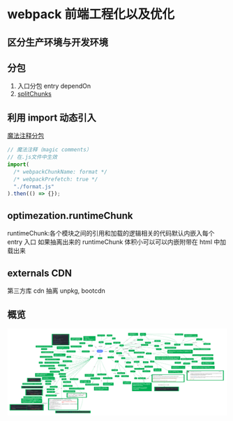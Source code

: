 # webpack 前端工程化以及优化

## 区分生产环境与开发环境

## 分包

1. 入口分包 entry dependOn
2. [splitChunks](https://webpack.docschina.org/plugins/split-chunks-plugin/)

## 利用 import 动态引入

[魔法注释分包](https://webpack.docschina.org/api/module-methods#magic-comments)

```js
// 魔法注释（magic comments）
// 在.js文件中生效
import(
  /* webpackChunkName: format */
  /* webpackPrefetch: true */
  "./format.js"
).then(() => {});
```

## optimezation.runtimeChunk

runtimeChunk:各个模块之间的引用和加载的逻辑相关的代码默认内嵌入每个 entry 入口
如果抽离出来的 runtimeChunk 体积小可以可以内嵌附带在 html 中加载出来

## externals CDN

第三方库 cdn 抽离 unpkg, bootcdn

## 概览

![webpack](./webpack1.jpg)
